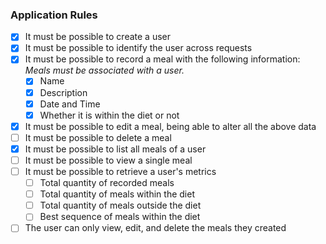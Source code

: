 ### Application Rules

- [x] It must be possible to create a user
- [x] It must be possible to identify the user across requests
- [x] It must be possible to record a meal with the following information:
    *Meals must be associated with a user.*
    - [x] Name
    - [x] Description
    - [x] Date and Time
    - [x] Whether it is within the diet or not

- [x] It must be possible to edit a meal, being able to alter all the above data
- [ ] It must be possible to delete a meal
- [x] It must be possible to list all meals of a user
- [ ] It must be possible to view a single meal
- [ ] It must be possible to retrieve a user's metrics
    - [ ] Total quantity of recorded meals
    - [ ] Total quantity of meals within the diet
    - [ ] Total quantity of meals outside the diet
    - [ ] Best sequence of meals within the diet
- [ ] The user can only view, edit, and delete the meals they created

